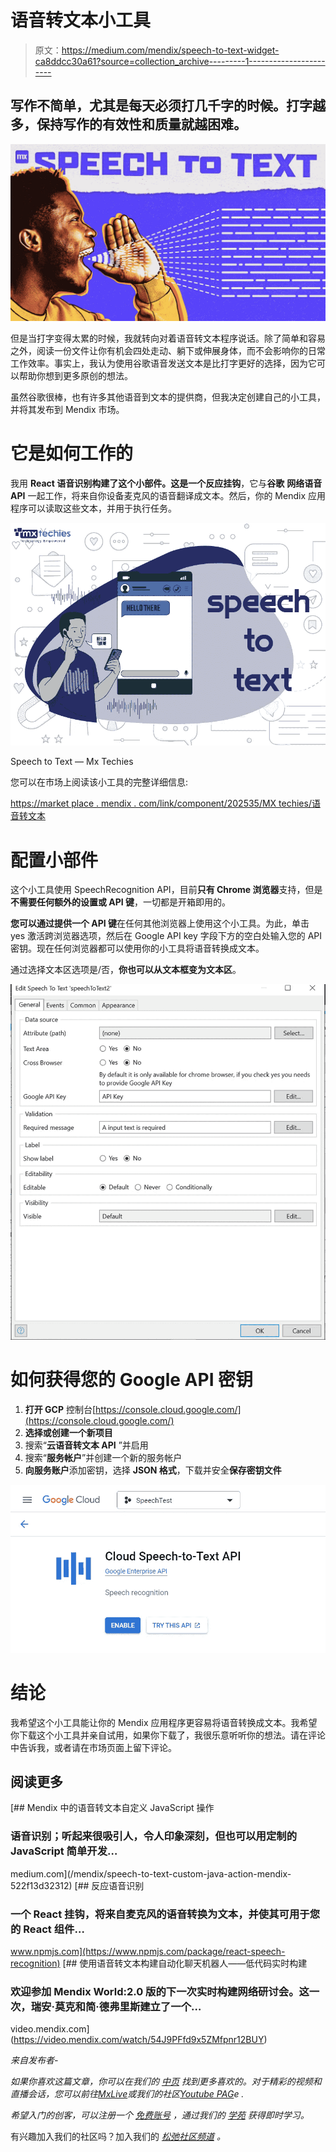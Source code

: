 # 语音转文本小工具

> 原文：<https://medium.com/mendix/speech-to-text-widget-ca8ddcc30a61?source=collection_archive---------1----------------------->

## 写作不简单，尤其是每天必须打几千字的时候。打字越多，保持写作的有效性和质量就越困难。

![](img/ff15af6755d50fc976ee4f2ec70bf23f.png)

但是当打字变得太累的时候，我就转向对着语音转文本程序说话。除了简单和容易之外，阅读一份文件让你有机会四处走动、躺下或伸展身体，而不会影响你的日常工作效率。事实上，我认为使用谷歌语音发送文本是比打字更好的选择，因为它可以帮助你想到更多原创的想法。

虽然谷歌很棒，也有许多其他语音到文本的提供商，但我决定创建自己的小工具，并将其发布到 Mendix 市场。

# 它是如何工作的

我用 **React 语音识别构建了这个小部件。**这是一个**反应挂钩**，它与**谷歌** **网络语音 API** 一起工作，将来自你设备麦克风的语音翻译成文本。然后，你的 Mendix 应用程序可以读取这些文本，并用于执行任务。

![](img/dc2cdd67cb799c8f18db9d63754bb4d2.png)

Speech to Text — Mx Techies

您可以在市场上阅读该小工具的完整详细信息:

[https://market place . mendix . com/link/component/202535/MX techies/语音转文本](https://marketplace.mendix.com/link/component/202535/MxTechies/Speech-to-Text)

# 配置小部件

这个小工具使用 SpeechRecognition API，目前**只有 Chrome 浏览器**支持，但是**不需要任何额外的设置或 API 键**，一切都是开箱即用的。

**您可以通过提供一个 API 键**在任何其他浏览器上使用这个小工具。为此，单击 yes 激活跨浏览器选项，然后在 Google API key 字段下方的空白处输入您的 API 密钥。现在任何浏览器都可以使用你的小工具将语音转换成文本。

通过选择文本区选项是/否，**你也可以从文本框变为文本区**。

![](img/9b28e13393f303f484296fecb8af3d24.png)

# 如何获得您的 Google API 密钥

1.  **打开 GCP** 控制台[https://console.cloud.google.com/](https://console.cloud.google.com/)
2.  **选择或创建一个新项目**
3.  搜索“**云语音转文本 API** ”并启用
4.  搜索“**服务帐户**”并创建一个新的服务帐户
5.  **向服务账户**添加密钥，选择 **JSON 格式**，下载并安全**保存密钥文件**

![](img/67b01aa705ac8a65e8e7deffc4fb6059.png)

# 结论

我希望这个小工具能让你的 Mendix 应用程序更容易将语音转换成文本。我希望你下载这个小工具并亲自试用，如果你下载了，我很乐意听听你的想法。请在评论中告诉我，或者请在市场页面上留下评论。

## 阅读更多

[](/mendix/speech-to-text-custom-java-action-mendix-522f13d32312) [## Mendix 中的语音转文本自定义 JavaScript 操作

### 语音识别；听起来很吸引人，令人印象深刻，但也可以用定制的 JavaScript 简单开发…

medium.com](/mendix/speech-to-text-custom-java-action-mendix-522f13d32312) [](https://www.npmjs.com/package/react-speech-recognition) [## 反应语音识别

### 一个 React 挂钩，将来自麦克风的语音转换为文本，并使其可用于您的 React 组件…

www.npmjs.com](https://www.npmjs.com/package/react-speech-recognition) [](https://video.mendix.com/watch/54J9PFfd9x5ZMfpnr12BUY) [## 使用语音转文本构建自动化聊天机器人——低代码实时构建

### 欢迎参加 Mendix World:2.0 版的下一次实时构建网络研讨会。这一次，瑞安·莫克和简·德弗里斯建立了一个…

video.mendix.com](https://video.mendix.com/watch/54J9PFfd9x5ZMfpnr12BUY) 

*来自发布者-*

*如果你喜欢这篇文章，你可以在我们的* [*中页*](https://medium.com/mendix) *找到更多喜欢的。对于精彩的视频和直播会话，您可以前往*[*MxLive*](https://www.mendix.com/live/)*或我们的社区*[*Youtube PAG*](https://www.youtube.com/c/MendixCommunity/community)*e .*

*希望入门的创客，可以注册一个* [*免费账号*](https://signup.mendix.com/link/signup/?source=direct) *，通过我们的* [*学苑*](https://academy.mendix.com/link/home) *获得即时学习。*

有兴趣加入我们的社区吗？加入我们的 [*松弛社区频道*](https://join.slack.com/t/mendixcommunity/shared_invite/zt-hwhwkcxu-~59ywyjqHlUHXmrw5heqpQ) *。*
